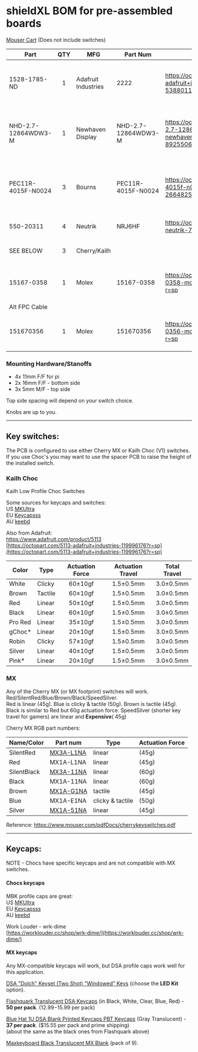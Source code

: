 # shieldXL BOM for pre-assembled boards

[Mouser Cart](https://www.mouser.com/ProjectManager/ProjectDetail.aspx?AccessID=c161b7b4d2) (Does not include switches)  

| Part | QTY | MFG | Part Num | Octopart | Desc |
|--------|:--:|-----|-----|-----|-----|
|1528-1785-ND|1|Adafruit Industries|2222|https://octopart.com/2222-adafruit+industries-53880117?r=sp|GPIO Header for Raspberry Pi A+/B+ - Tall 2x20 Female Header|
|NHD-2.7-12864WDW3-M|1|Newhaven Display|NHD-2.7-12864WDW3-M|https://octopart.com/nhd-2.7-12864wdw3-m-newhaven+display-89255061|OLED Displays & Accessories 2.7 in White OLED 128 x 64 MOLEX CONNECTOR|
|PEC11R-4015F-N0024|3|Bourns|PEC11R-4015F-N0024|https://octopart.com/pec11r-4015f-n0024-bourns-26648251|24 Pulse Incremental Mechanical Rotary Encoder w/ 6 mm Flat Shaft|
|550-20311|4|Neutrik|NRJ6HF|https://octopart.com/nrj6hf-neutrik-758943?r=sp|Jack Phone 1/4 in. Stereo|
| SEE BELOW |3|Cherry/Kailh| | |Cherry MX or Kailh Choc switches|
|15167-0358|1|Molex|15167-0358|https://octopart.com/15167-0358-molex-38752501?r=sp|Display FPC Jumper Cables FFC 1.00 - 51mm| 
|Alt FPC Cable|
|151670356|1|Molex|151670356|https://octopart.com/15167-0356-molex-38752500?r=sp|Display FPC Jumper Cables FFC 1.00 - 31mm|

 	 	 	
 	 	 	
### Mounting Hardware/Stanoffs

* 4x 11mm F/F for pi 
* 2x 16mm F/F - bottom side 
* 3x 5mm M/F - top side

Top side spacing will depend on your switch choice.  

Knobs are up to you.  

---
## Key switches: 

The PCB is configured to use either Cherry MX or Kailh Choc (V1) switches. If you use Choc's you may want to use the spacer PCB to raise the height of the installed switch.

### Kailh Choc

Kailh Low Profile Choc Switches  

Some sources for keycaps and switches:  
US [MKUltra](https://mkultra.click/choc-switches)  
EU [Keycapsss](https://keycapsss.com/switchestester/switches/65/kailh-low-profile-choc-switches-v1)  
AU [keebd](https://keebd.com/collections/choc-switches)  

Also from Adafruit:  
[https://www.adafruit.com/product/5113 ](https://www.adafruit.com/product/5113)   
[https://octopart.com/5113-adafruit+industries-119996176?r=sp](https://octopart.com/5113-adafruit+industries-119996176?r=sp)  

| Color	| Type	| Actuation Force	| Actuation Travel	| Total Travel |
|-----|----|:---:|:---:|:---:|
|White	|	Clicky	|	60±10gf	|	1.5±0.5mm	|	3.0±0.5mm |
|Brown	|	Tactile	|	60±10gf	|	1.5±0.5mm	|	3.0±0.5mm |
|Red	|	Linear	|	50±10gf	|	1.5±0.5mm	|	3.0±0.5mm |
|Black	|	Linear	|	60±10gf	|	1.5±0.5mm	|	3.0±0.5mm |
|Pro Red	|	Linear	|	35±10gf	|	1.5±0.5mm	|	3.0±0.5mm |
|gChoc*	|	Linear	|	20±10gf	|	1.5±0.5mm	|	3.0±0.5mm |
|Robin	|	Clicky	|	57±10gf	|	1.5±0.5mm	|	3.0±0.5mm |
|Silver	|	Linear	|	40±10gf	|	1.5±0.5mm	|	3.0±0.5mm |
|Pink*	|	Linear	|	20±10gf	|	1.5±0.5mm	|	3.0±0.5mm |

### MX 

Any of the Cherry MX (or MX footprint) switches will work. Red/SilentRed/Blue/Brown/Black/SpeedSilver.  
Red is linear (45g). Blue is clicky & tactile (50g). Brown is tactile (45g). Black is similar to Red but 60g actuation force. SpeedSilver (shorter key travel for gamers) are linear and __Expensive__( 45g)

Cherry MX RGB part numbers:  

| Name/Color  | Part num | Type | Actuation Force |
|-----|----|-----|----|
|SilentRed |[MX3A-L1NA](https://www.mouser.com/ProductDetail/CHERRY/MX3A-L1NA/?qs=F5EMLAvA7IA6PAS7ry3I9w%3D%3D)| linear | (45g) |
|Red	|MX1A-L1NA| linear | (45g) |
|SilentBlack |[MX3A-11NA](https://www.mouser.com/ProductDetail/CHERRY/MX3A-11NA/?qs=F5EMLAvA7ICizK1XKjfN9w%3D%3D)| linear | (60g) |
|Black	|MX1A-11NA| linear | (60g) |
|Brown	|[MX1A-G1NA](https://www.mouser.com/ProductDetail/540-MX1A-G1NA/)| tactile | (45g) |
|Blue	|MX1A-E1NA| clicky & tactile | (50g) |
|Silver	|[MX1A-51NA](https://www.mouser.com/ProductDetail/CHERRY/MX1A-51NA/?qs=F5EMLAvA7IB4ByA0zXdBkg%3D%3D)| linear | (45g) |

Reference: https://www.mouser.com/pdfDocs/cherrykeyswitches.pdf

---
## Keycaps: 

NOTE - Chocs have specific keycaps and are not compatible with MX switches.

#### Chocs keycaps

MBK profile caps are great:  
US [MKUltra](https://mkultra.click/search.php?search_query=mbk&section=product)  
EU [Keycapsss](https://keycapsss.com/keyboard-parts/keycaps/182/mbk-dye-color-choc-low-profile-keycap)  
AU [keebd](https://keebd.com/products/mbk-low-profile-keycaps)  

Work Louder - wrk-dime  
[https://worklouder.cc/shop/wrk-dime/](https://worklouder.cc/shop/wrk-dime/)  

#### MX keycaps

Any MX-compatible keycaps will work, but DSA profile caps work well for this application.

[DSA "Dolch" Keyset (Two Shot) "Windowed" Keys](https://pimpmykeyboard.com/dsa-dolch-keyset-two-shot/) (choose the __LED Kit__ option).  

[Flashquark Translucent DSA Keycaps](https://flashquark.com/product/translucent-dsa-keycaps/) (in Black, White, Clear, Blue, Red) - __50 per pack__. ($12.99-$15.99 per pack)

[Blue Hat 1U DSA Blank Printed Keycaps PBT Keycaps](https://www.amazon.com/gp/product/B07SJKMNWC) (Gray Translucent) - __37 per pack__. ($15.55 per pack and prime shipping)  
(about the same as the black ones from Flashquark above)

[Maxkeyboard Black Translucent MX Blank](https://www.maxkeyboard.com/black-translucent-cherry-mx-blank-keycap-set-for-esc-w-a-s-d-or-e-s-d-f-and-arrow-keys.html) (pack of 9). 


